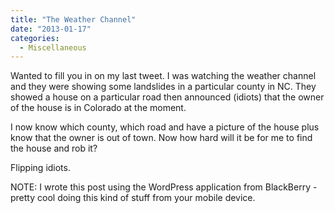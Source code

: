 ```yaml
---
title: "The Weather Channel"
date: "2013-01-17"
categories: 
  - Miscellaneous
---
```


Wanted to fill you in on my last tweet. I was watching the weather channel and they were showing some landslides in a particular county in NC. They showed a house on a particular road then announced (idiots) that the owner of the house is in Colorado at the moment.

I now know which county, which road and have a picture of the house plus know that the owner is out of town. Now how hard will it be for me to find the house and rob it?

Flipping idiots.

NOTE: I wrote this post using the WordPress application from BlackBerry - pretty cool doing this kind of stuff from your mobile device.

